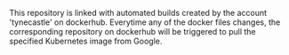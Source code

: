 This repository is linked with automated builds created by the account 'tynecastle' on dockerhub.
Everytime any of the docker files changes, the corresponding repository on dockerhub will be triggered to pull the specified Kubernetes image from Google.
